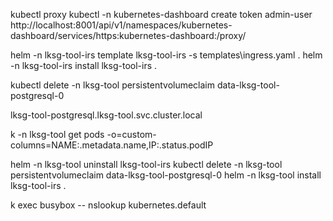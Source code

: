 kubectl proxy
kubectl -n kubernetes-dashboard create token admin-user
http://localhost:8001/api/v1/namespaces/kubernetes-dashboard/services/https:kubernetes-dashboard:/proxy/

helm -n lksg-tool-irs template lksg-tool-irs -s templates\ingress.yaml .
helm -n lksg-tool-irs install lksg-tool-irs .

kubectl delete -n lksg-tool persistentvolumeclaim data-lksg-tool-postgresql-0

lksg-tool-postgresql.lksg-tool.svc.cluster.local

k -n lksg-tool get pods -o=custom-columns=NAME:.metadata.name,IP:.status.podIP

helm -n lksg-tool uninstall lksg-tool-irs
kubectl delete -n lksg-tool persistentvolumeclaim data-lksg-tool-postgresql-0
helm -n lksg-tool install lksg-tool-irs  .

k exec busybox -- nslookup kubernetes.default

